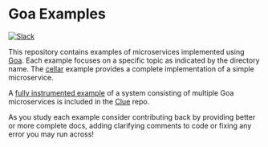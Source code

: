 # Goa Examples

[![Slack](https://img.shields.io/badge/slack-gophers-orange.svg?style=flat)](https://gophers.slack.com/messages/goa/)

This repository contains examples of microservices implemented using
[Goa](https://github.com/goadesign/goa). Each example focuses on a specific topic as indicated by
the directory name. The [cellar](https://github.com/goadesign/examples/tree/master/cellar) example
provides a complete implementation of a simple microservice.

A [fully instrumented example](https://github.com/goadesign/clue/tree/main/example/weather) of a
system consisting of multiple Goa microservices is included in the
[Clue](https://github.com/goadesign/clue) repo.

As you study each example consider contributing back by providing better or more complete docs,
adding clarifying comments to code or fixing any error you may run across!
